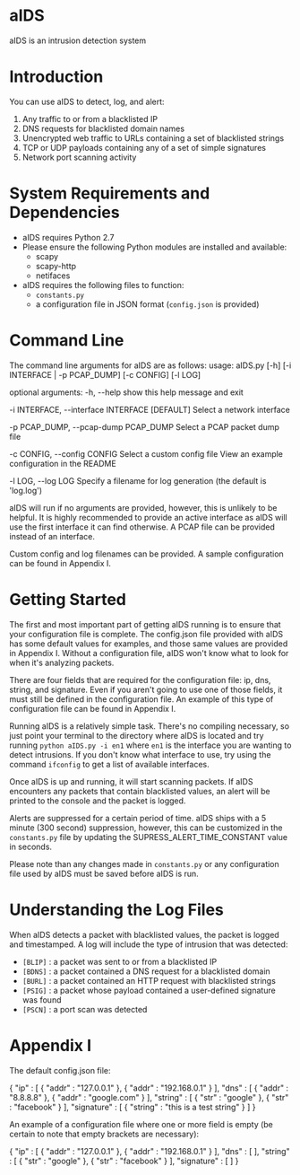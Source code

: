 # aIDS
aIDS is an intrusion detection system

# Introduction
You can use aIDS to detect, log, and alert:
1. Any traffic to or from a blacklisted IP
2. DNS requests for blacklisted domain names
3. Unencrypted web traffic to URLs containing a set of blacklisted strings
4. TCP or UDP payloads containing any of a set of simple signatures 
5. Network port scanning activity

# System Requirements and Dependencies
* aIDS requires Python 2.7
* Please ensure the following Python modules are installed and available:
	* scapy
	* scapy-http
	* netifaces
* aIDS requires the following files to function:
	* `constants.py`
	* a configuration file in JSON format (`config.json` is provided)

# Command Line
The command line arguments for aIDS are as follows:
usage: aIDS.py [-h] [-i INTERFACE | -p PCAP_DUMP] [-c CONFIG] [-l LOG]

optional arguments:
  -h, --help            show this help message and exit

  -i INTERFACE, --interface INTERFACE
                        [DEFAULT] Select a network interface

  -p PCAP_DUMP, --pcap-dump PCAP_DUMP
                        Select a PCAP packet dump file

  -c CONFIG, --config CONFIG
                        Select a custom config file View an example
                        configuration in the README

  -l LOG, --log LOG     Specify a filename for log generation (the default is
                        'log.log')

aIDS will run if no arguments are provided, however, this is unlikely to be helpful. It is highly recommended to provide an active interface as aIDS will use the first interface it can find otherwise. A PCAP file can be provided instead of an interface.

Custom config and log filenames can be provided. A sample configuration can be found in Appendix I. 

# Getting Started
The first and most important part of getting aIDS running is to ensure that your configuration file is complete. The config.json file provided with aIDS has some default values for examples, and those same values are provided in Appendix I. Without a configuration file, aIDS won't know what to look for when it's analyzing packets. 

There are four fields that are required for the configuration file: ip, dns, string, and signature. Even if you aren't going to use one of those fields, it must still be defined in the configuration file. An example of this type of configuration file can be found in Appendix I. 

Running aIDS is a relatively simple task. There's no compiling necessary, so just point your terminal to the directory where aIDS is located and try running
	`python aIDS.py -i en1`
where `en1` is the interface you are wanting to detect intrusions. If you don't know what interface to use, try using the command `ifconfig` to get a list of available interfaces. 

Once aIDS is up and running, it will start scanning packets. If aIDS encounters any packets that contain blacklisted values, an alert will be printed to the console and the packet is logged.

Alerts are suppressed for a certain period of time. aIDS ships with a 5 minute (300 second) suppression, however, this can be customized in the `constants.py` file by updating the SUPRESS_ALERT_TIME_CONSTANT value in seconds. 

Please note than any changes made in `constants.py` or any configuration file used by aIDS must be saved before aIDS is run.

# Understanding the Log Files
When aIDS detects a packet with blacklisted values, the packet is logged and timestamped. A log will include the type of intrusion that was detected:

 * `[BLIP]` : a packet was sent to or from a blacklisted IP
 * `[BDNS]` : a packet contained a DNS request for a blacklisted domain
 * `[BURL]` : a packet contained an HTTP request with blacklisted strings
 * `[PSIG]` : a packet whose payload contained a user-defined signature was found
 * `[PSCN]` : a port scan was detected

# Appendix I

The default config.json file:

{
	"ip" : 
	[
		{ "addr" : "127.0.0.1" },
		{ "addr" : "192.168.0.1" }
	],
	"dns" :
	[
		{ "addr" : "8.8.8.8" },
		{ "addr" : "google.com" }
	],
	"string" :
	[
		{ "str" : "google" },
		{ "str" : "facebook" }
	],
	"signature" :
	[
		{ "string" : "this is a test string" }
	]
}

An example of a configuration file where one or more field is empty (be certain to note that empty brackets are necessary):

{
	"ip" : 
	[
		{ "addr" : "127.0.0.1" },
		{ "addr" : "192.168.0.1" }
	],
	"dns" :
	[ ],
	"string" :
	[
		{ "str" : "google" },
		{ "str" : "facebook" }
	],
	"signature" :
	[ ]
}
